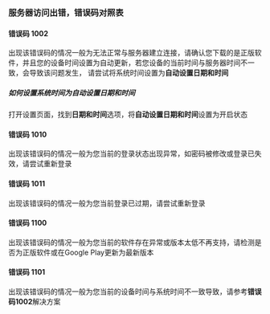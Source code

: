### 服务器访问出错，错误码对照表
#### 错误码 1002
出现该错误码的情况一般为无法正常与服务器建立连接，请确认您下载的是正版软件，并且您的设备时间设置为自动更新，若您设备的当前时间与服务器时间不一致，会导致该问题发生，
请尝试将系统时间设置为**自动设置日期和时间**
##### 如何设置系统时间为**自动设置日期和时间**
打开设置页面，找到**日期和时间**选项，将**自动设置日期和时间**设置为开启状态

#### 错误码 1010
出现该错误码的情况一般为您当前的登录状态出现异常，如密码被修改或登录已失效，请尝试重新登录

#### 错误码 1011
出现该错误码的情况一般为您当前登录已过期，请尝试重新登录

#### 错误码 1100
出现该错误码的情况一般为您当前的软件存在异常或版本太低不再支持，请检测是否为正版软件或在Google Play更新为最新版本

#### 错误码 1101
出现该错误码的情况一般为您当前的设备时间与系统时间不一致导致，请参考**错误码1002**解决方案